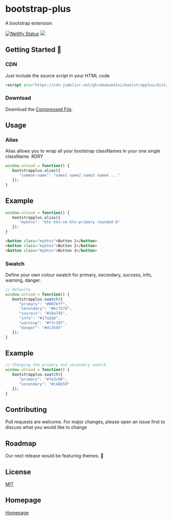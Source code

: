 
# bootstrap-plus
A bootstrap extension.

[![Netlify Status](https://api.netlify.com/api/v1/badges/a5e3311c-926f-48f3-85a6-465b374859ac/deploy-status)](https://app.netlify.com/sites/bootstrapplus/deploys) [![](https://data.jsdelivr.com/v1/package/npm/@bootstrapplus/bootstrapplus/badge)](https://www.jsdelivr.com/package/npm/@bootstrapplus/bootstrapplus)

## Getting Started 🚀
### CDN
Just include the source script in your HTML code
```html
<script src="https://cdn.jsdelivr.net/gh/ebukaodini/bootstrapplus/dist/bootstrapplus.min.js"></script>
```

### Download
Download the [Compressed File](https://bootstrapplus.netlify.app/dist.zip).

## Usage
### Alias
Alias allows you to wrap all your bootstrap classNames in your one single className. #DRY
```javascript
window.onload = function() {
   bootstrapplus.alias({
      "common-name": "name1 name2 name3 name4 ..."
   });
}
```

## Example
```javascript
window.onload = function() {
   bootstrapplus.alias({
      "mybtns": "btn btn-sm btn-primary rounded-0"
   });
}
```

```html
<button class="mybtns">Button 1</button>
<button class="mybtns">Button 2</button>
<button class="mybtns">Button 3</button>
```

### Swatch
Define your own colour swatch for primary, secondary, success, info, warning, danger.
```javascript
// Defaults
window.onload = function() {
   bootstrapplus.swatch({
      "primary": "#007bff",
      "secondary": "#6c757d",
      "success": "#28a745",
      "info": "#17a2b8",
      "warning": "#ffc107",
      "danger": "#dc3545"
   });
}
```

## Example
```javascript
// Changing the primary and secondary swatch
window.onload = function() {
   bootstrapplus.swatch({
      "primary": "#7e3c06",
      "secondary": "#c48b59"
   });
}
```

## Contributing
Pull requests are welcome. For major changes, please open an issue first to discuss what you would like to change

## Roadmap
Our next release would be featuring themes. 🤞

## License
[MIT](https://choosealicense.com/licenses/mit/)

## Homepage

[Homepage](https://bootstrapplus.netlify.app)
